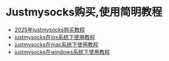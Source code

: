 # Justmysocks购买,使用简明教程 #

- [2025年justmysocks购买教程](http://justmysocks.github.io/buy_tutorial.html "2025年justmysocks购买教程")
- [justmysocks在ios系统下使用教程](http://justmysocks.github.io/justmysocks_ios.html "justmysocks在ios系统下使用教程")
- [justmysocks在mac系统下使用教程](http://justmysocks.github.io/justmysocks_mac.html "justmysocks在mac系统下使用教程")
- [justmysocks在windows系统下使用教程](http://justmysocks.github.io/justmysocks_windows.html "justmysocks在windows系统下使用教程")


